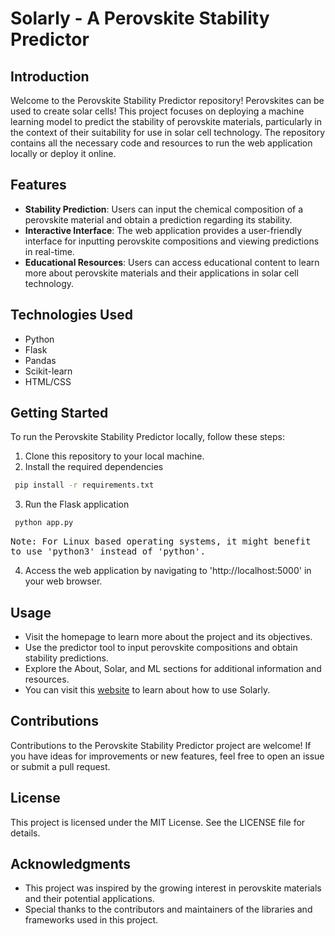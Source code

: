 # Solarly - A Perovskite Stability Predictor
## Introduction
Welcome to the Perovskite Stability Predictor repository! Perovskites can be used to create solar cells! This project focuses on deploying a machine learning model to predict the stability of perovskite materials, particularly in the context of their suitability for use in solar cell technology. The repository contains all the necessary code and resources to run the web application locally or deploy it online.

## Features
- **Stability Prediction**: Users can input the chemical composition of a perovskite material and obtain a prediction regarding its stability.
- **Interactive Interface**: The web application provides a user-friendly interface for inputting perovskite compositions and viewing predictions in real-time.
- **Educational Resources**: Users can access educational content to learn more about perovskite materials and their applications in solar cell technology.

## Technologies Used
- Python
- Flask
- Pandas
- Scikit-learn
- HTML/CSS

## Getting Started
To run the Perovskite Stability Predictor locally, follow these steps:
1. Clone this repository to your local machine.
2. Install the required dependencies

  ```bash
   pip install -r requirements.txt
  ```

3. Run the Flask application
 
  ```bash
   python app.py
  ```

<kbd>Note: For Linux based operating systems, it might benefit to use 'python3' instead of 'python'.</kbd>

4. Access the web application by navigating to 'http://localhost:5000' in your web browser.

## Usage
- Visit the homepage to learn more about the project and its objectives.
- Use the predictor tool to input perovskite compositions and obtain stability predictions.
- Explore the About, Solar, and ML sections for additional information and resources.
- You can visit this <a href="https://kayveez.github.io/perovskites.github.io/website">website</a> to learn about how to use Solarly.

## Contributions
Contributions to the Perovskite Stability Predictor project are welcome! If you have ideas for improvements or new features, feel free to open an issue or submit a pull request.

## License
This project is licensed under the MIT License. See the LICENSE file for details.

## Acknowledgments
- This project was inspired by the growing interest in perovskite materials and their potential applications.
- Special thanks to the contributors and maintainers of the libraries and frameworks used in this project.

